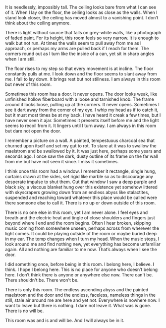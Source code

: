  It is needlessly, impossibly tall. The ceiling looks bare from what I can see of it. When I lay on the floor, the ceiling looks as close as the walls. When I stand look closer, the ceiling has moved almost to a vanishing point. I don’t think about the ceiling anymore.

There is light without source that falls on grey-white walls, like a photograph of faded paint. For its height, this room feels so very narrow. It is enough to walk but not run. At times the walls seem to pull away from me as I approach, or perhaps my arms are pulled back if I reach for them. The corners round out as I turn like the inside of a can, yet sit in sharp angles when I am still.

The floor rises to my step so that every movement is at incline. The floor constantly pulls at me. I look down and the floor seems to slant away from me. I fall to lay down. It brings rest but not stillness. I am always in this room but never of this room.

Sometimes this room has a door. It never opens. The door looks weak, like unfinished hollow fiberboard with a loose and tarnished knob. The frame around it looks loose, pulling up at the corners. It never opens. Sometimes I see it dart away from the corner of my eye. I whip my head as if to catch it, but it must most times be at my back. I have heard it creak a few times, but I have never seen it ajar. Sometimes it presents itself before me and the light seems to recoil from it. It lingers until I turn away. I am always in this room but dare not open the door.

I remember a picture on a wall. A painted, tempestuous charcoal sea that churned upon itself and set my gut to rot. To stare at it was to swallow the maelstrom and be swallowed by it. It was just here, perhaps some years and seconds ago. I once saw the dark, dusty outline of its frame on the far wall from me but have not seen it since. I miss it sometimes.

I think once this room had a window. I remember it rectangle, single hung, curtains drawn at the sides, set rigid like marble so as to discourage any desperate impulse to shut them. Out that window I saw a deep purple and black sky, a viscous blanket hung over this existence yet somehow littered with skyscrapers growing down from an endless abyss like stalactites, suspended and reaching toward whatever this place would be called were there someone else to call it. There is no up or down outside of this room.

There is no one else in this room, yet I am never alone. I feel eyes and breath and the electric heat and tingle of close shoulders and fingers just beyond where I end and the room begins. Often I hear broken, skipping music coming from somewhere unseen, perhaps across from wherever the light comes. It could be playing outside of the room or maybe buried deep in my ear. The temp changes when I turn my head. When the music stops, I look around me and find nothing new, yet everything has become unfamiliar again. All and nothing are familiar to me now. That’s always when I see the door.

I did something once, before being in this room. I belong here, I believe. I think. I hope I belong here. This is no place for anyone who doesn’t belong here. I don’t think there is anyone or anywhere else now. There can't be. There shouldn't be. There won't be.

There is only this room. The endless ascending abyss and the painted maelstrom and the door and the endless, faceless, nameless things in the still, stale air around me are here and yet not. Everywhere is nowhere now. I want to leave but there is nothing. I dare not leave it. What was is gone. There is no will be.

This room was and is and will be. And I will always be in it.